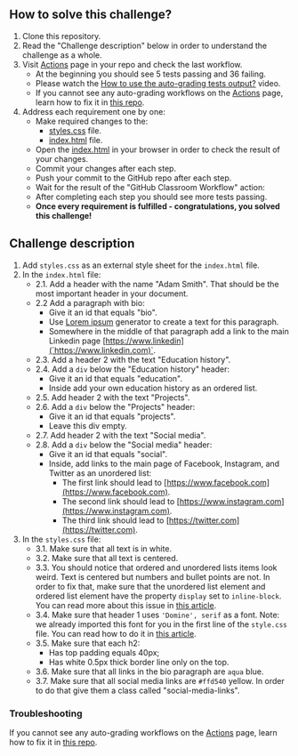 ## How to solve this challenge?

1. Clone this repository.
2. Read the "Challenge description" below in order to understand the challenge as a whole.
3. Visit [Actions](../../actions) page in your repo and check the last workflow.
    - At the beginning you should see 5 tests passing and 36 failing.
    - Please watch the [How to use the auto-grading tests output?](https://www.loom.com/share/09cdd07df00a4a82a6e38759ef0b1751) video.
    - If you cannot see any auto-grading workflows on the  [Actions](../../actions) page, learn how to fix it in [this repo](https://github.com/microverse-students/autograding-troubles-js/blob/main/README.md).
5. Address each requirement one by one:
    - Make required changes to the:
       - [styles.css](./styles.css) file.
       - [index.html](./index.html) file.
    - Open the [index.html](./index.html) in your browser in order to check the result of your changes.
    - Commit your changes after each step.
    - Push your commit to the GitHub repo after each step.
    - Wait for the result of the "GitHub Classroom Workflow" action:
     - After completing each step you should see more tests passing.
     - **Once every requirement is fulfilled - congratulations, you solved this challenge!**


## Challenge description


1. Add `styles.css` as an external style sheet for the `index.html` file.
2. In the `index.html` file:
     - 2.1. Add a header with the name "Adam Smith". That should be the most important header in your document.
     - 2.2 Add a paragraph with bio:
        - Give it an id that equals "bio".
        - Use [Lorem ipsum](https://loremipsum.io/) generator to create a text for this paragraph.
        - Somewhere in the middle of that paragraph add a link to the main Linkedin page [https://www.linkedin](`https://www.linkedin.com)`. 
    - 2.3. Add a header 2 with the text "Education history".
    - 2.4. Add a `div` below the "Education history" header:
        - Give it an id that equals "education".
        - Inside add your own education history as an ordered list.
    - 2.5. Add header 2 with the text "Projects".
    - 2.6. Add a `div` below the "Projects" header:
        - Give it an id that equals "projects".
        - Leave this div empty.
    - 2.7. Add header 2 with the text "Social media".
    - 2.8. Add a `div` below the "Social media" header:
        - Give it an id that equals "social".
        - Inside, add links to the main page of Facebook, Instagram, and Twitter as an unordered list:
           - The first link should lead to [https://www.facebook.com](https://www.facebook.com).
           - The second link should lead to [https://www.instagram.com](https://www.instagram.com).
           - The third link should lead to [https://twitter.com](https://twitter.com).
3. In the `styles.css` file:
    - 3.1. Make sure that all text is in white.
    - 3.2. Make sure that all text is centered.
    - 3.3. You should notice that ordered and unordered lists items look weird. Text is centered but numbers and bullet points are not. In order to fix that, make sure that the unordered list element and ordered list element have the property `display` set to `inline-block`. You can read more about this issue in [this article](https://perishablepress.com/css-center-align-list-left-align-text/).
    - 3.4. Make sure that header 1 uses  `'Domine', serif`  as a font. Note: we already imported this font for you in the first line of the `style.css` file. You can read how to do it in [this article](https://www.freecodecamp.org/news/how-to-use-google-fonts-in-your-next-web-design-project-e1ad48f1adfa/).
    - 3.5. Make sure that each h2:
        - Has top padding equals 40px;
        - Has white 0.5px thick border line only on the top.
    - 3.6. Make sure that all links in the bio paragraph are `aqua` blue.
    - 3.7. Make sure that all social media links are `#ffd540` yellow. In order to do that give them a class called "social-media-links".


### Troubleshooting

If you cannot see any auto-grading workflows on the [Actions](../../actions) page, learn how to fix it in [this repo](https://github.com/microverse-students/autograding-troubles-js/blob/main/README.md).
